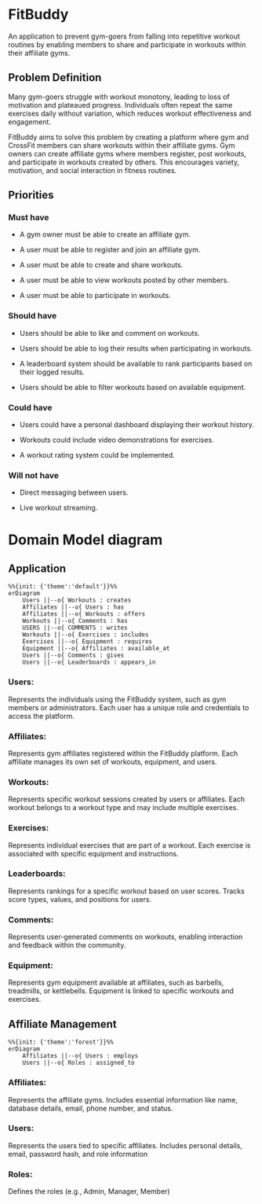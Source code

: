 # FitBuddy
 An application to prevent gym-goers from falling into repetitive workout routines by enabling members to share and participate in workouts within their affiliate gyms.

## Problem Definition
Many gym-goers struggle with workout monotony, leading to loss of motivation and plateaued progress. Individuals often repeat the same exercises daily without variation, which reduces workout effectiveness and engagement.

FitBuddy aims to solve this problem by creating a platform where gym and CrossFit members can share workouts within their affiliate gyms. Gym owners can create affiliate gyms where members register, post workouts, and participate in workouts created by others. This encourages variety, motivation, and social interaction in fitness routines.

## Priorities

### Must have
- A gym owner must be able to create an affiliate gym.

- A user must be able to register and join an affiliate gym.

- A user must be able to create and share workouts.

- A user must be able to view workouts posted by other members.

- A user must be able to participate in workouts.

### Should have

- Users should be able to like and comment on workouts.

- Users should be able to log their results when participating in workouts.

- A leaderboard system should be available to rank participants based on their logged results.

- Users should be able to filter workouts based on available equipment.

### Could have
- Users could have a personal dashboard displaying their workout history.

- Workouts could include video demonstrations for exercises.

- A workout rating system could be implemented.

### Will not have
- Direct messaging between users.

- Live workout streaming.

# Domain Model diagram
## Application

```mermaid
%%{init: {'theme':'default'}}%%
erDiagram
    Users ||--o{ Workouts : creates
    Affiliates ||--o{ Users : has
    Affiliates ||--o{ Workouts : offers
    Workouts ||--o{ Comments : has
    USERS ||--o{ COMMENTS : writes
    Workouts ||--o{ Exercises : includes
    Exercises ||--o{ Equipment : requires
    Equipment ||--o{ Affiliates : available_at
    Users ||--o{ Comments : gives
    Users ||--o{ Leaderboards : appears_in
```

### Users:
Represents the individuals using the FitBuddy system, such as gym members or administrators. Each user has a unique role and credentials to access the platform.

### Affiliates: 
Represents gym affiliates registered within the FitBuddy platform. Each affiliate manages its own set of workouts, equipment, and users.

### Workouts:
Represents specific workout sessions created by users or affiliates. Each workout belongs to a workout type and may include multiple exercises.

### Exercises:
Represents individual exercises that are part of a workout. Each exercise is associated with specific equipment and instructions.

### Leaderboards:
Represents rankings for a specific workout based on user scores. Tracks score types, values, and positions for users.

### Comments:
Represents user-generated comments on workouts, enabling interaction and feedback within the community.

### Equipment:
Represents gym equipment available at affiliates, such as barbells, treadmills, or kettlebells. Equipment is linked to specific workouts and exercises.

## Affiliate Management

```mermaid
%%{init: {'theme':'forest'}}%%
erDiagram
    Affiliates ||--o{ Users : employs
    Users ||--o{ Roles : assigned_to
```

### Affiliates:
Represents the affiliate gyms.  Includes essential information like name, database details, email, phone number, and status.

### Users:
Represents the users tied to specific affiliates.  Includes personal details, email, password hash, and role information

### Roles:
Defines the roles (e.g., Admin, Manager, Member)

